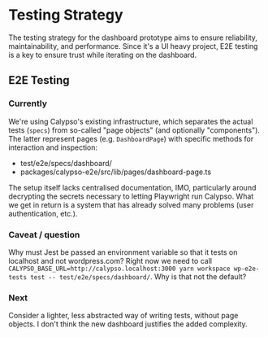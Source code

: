 # Testing Strategy

The testing strategy for the dashboard prototype aims to ensure reliability, maintainability, and performance. Since it's a UI heavy project, E2E testing is a key to ensure trust while iterating on the dashboard.

## E2E Testing

### Currently

We're using Calypso's existing infrastructure, which separates the actual tests (`specs`) from so-called "page objects" (and optionally "components"). The latter represent pages (e.g. `DashboardPage`) with specific methods for interaction and inspection:

- test/e2e/specs/dashboard/
- packages/calypso-e2e/src/lib/pages/dashboard-page.ts

The setup itself lacks centralised documentation, IMO, particularly around decrypting the secrets necessary to letting Playwright run Calypso. What we get in return is a system that has already solved many problems (user authentication, etc.).

### Caveat / question

Why must Jest be passed an environment variable so that it tests on localhost and not wordpress.com? Right now we need to call `CALYPSO_BASE_URL=http://calypso.localhost:3000 yarn workspace wp-e2e-tests test -- test/e2e/specs/dashboard/`. Why is that not the default?

### Next

Consider a lighter, less abstracted way of writing tests, without page objects. I don't think the new dashboard justifies the added complexity.
